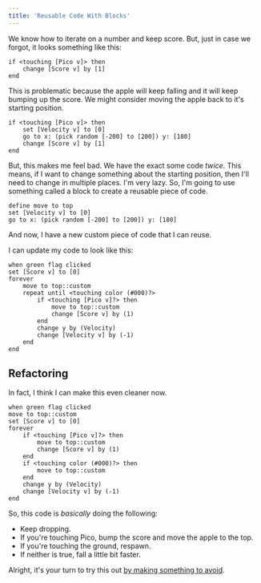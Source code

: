 ```yaml
---
title: 'Reusable Code With Blocks'
---
```


We know how to iterate on a number and keep score. But, just in case we forgot, it looks something like this:

```scratch
if <touching [Pico v]> then
	change [Score v] by [1]
end
```

This is problematic because the apple will keep falling and it will keep bumping up the score. We might consider moving the apple back to it's starting position.

```scratch
if <touching [Pico v]> then
	set [Velocity v] to [0]
	go to x: (pick random [-200] to [200]) y: [180]
	change [Score v] by [1]
end
```

But, this makes me feel bad. We have the exact some code _twice_. This means, if I want to change something about the starting position, then I'll need to change in multiple places. I'm very lazy. So, I'm going to use something called a block to create a reusable piece of code.

```scratch
define move to top
set [Velocity v] to [0]
go to x: (pick random [-200] to [200]) y: [180]
```

And now, I have a new custom piece of code that I can reuse.

I can update my code to look like this:

```scratch
when green flag clicked
set [Score v] to [0]
forever
	move to top::custom
	repeat until <touching color (#000)?>
		if <touching [Pico v]?> then
			move to top::custom
			change [Score v] by (1)
		end
		change y by (Velocity)
		change [Velocity v] by (-1)
	end
end
```

## Refactoring

In fact, I think I can make this even cleaner now.

```scratch
when green flag clicked
move to top::custom
set [Score v] to [0]
forever
	if <touching [Pico v]?> then
		move to top::custom
		change [Score v] by (1)
	end
	if <touching color (#000)?> then
		move to top::custom
	end
	change y by (Velocity)
	change [Velocity v] by (-1)
end
```

So, this code is _basically_ doing the following:

- Keep dropping.
- If you're touching Pico, bump the score and move the apple to the top.
- If you're touching the ground, respawn.
- If neither is true, fall a little bit faster.

Alright, it's your turn to try this out [by making something to avoid](adding-enemies-to-raining-apples).
